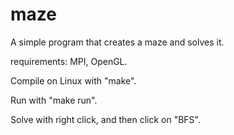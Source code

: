 # maze
A simple program that creates a maze and solves it.

requirements: MPI, OpenGL.

Compile on Linux with "make".

Run with "make run".

Solve with right click, and then click on "BFS".
